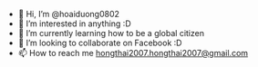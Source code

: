 - 👋 Hi, I’m @hoaiduong0802
- 👀 I’m interested in anything :D 
- 🌱 I’m currently learning how to be a global citizen
- 💞️ I’m looking to collaborate on Facebook :D
- 📫 How to reach me hongthai2007.hongthai2007@gmail.com

<!---
hoaiduong0802/hoaiduong0802 is a ✨ special ✨ repository because its `README.md` (this file) appears on your GitHub profile.
You can click the Preview link to take a look at your changes.
--->
